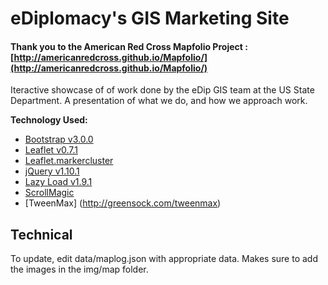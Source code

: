 eDiplomacy's GIS Marketing Site
========


#### Thank you to the American Red Cross Mapfolio Project : [http://americanredcross.github.io/Mapfolio/](http://americanredcross.github.io/Mapfolio/) ####

Iteractive showcase of of work done by the eDip GIS team at the US State Department. A presentation of what we do, and how we approach work. 

**Technology Used:**
- [Bootstrap v3.0.0](http://getbootstrap.com/)
- [Leaflet v0.7.1](http://leafletjs.com/)
- [Leaflet.markercluster](http://github.com/Leaflet/Leaflet.markercluster)
- [jQuery v1.10.1](http://ajax.googleapis.com/ajax/libs/jquery/1.10.1/jquery.min.js)
- [Lazy Load v1.9.1](http://www.appelsiini.net/projects/lazyload)
- [ScrollMagic](https://github.com/janpaepke/ScrollMagic)
- [TweenMax] (http://greensock.com/tweenmax)


Technical
----

To update, edit data/maplog.json with appropriate data.  Makes sure to add the images in the img/map folder.
